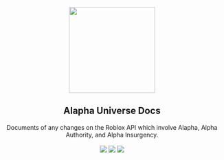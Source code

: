 <div align="center">
<img src="Assets/resp_icon.png" width="200">
<h2>Alapha Universe Docs</h2>
Documents of any changes on the Roblox API which involve Alapha, Alpha Authority, and Alpha Insurgency.
<br>
<br>
<img src="https://img.shields.io/github/commit-activity/t/Alpha-Authority/alapha-universe-docs">
<img src="https://img.shields.io/github/last-commit/Alpha-Authority/alapha-universe-docs">
<img src="https://img.shields.io/github/license/Alpha-Authority/alapha-universe-docs">
<br>
</div>
